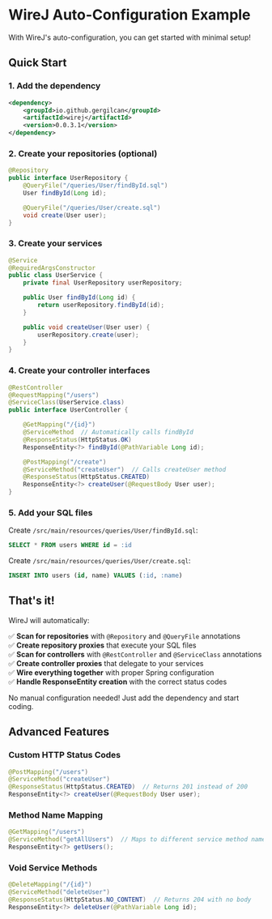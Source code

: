 # WireJ Auto-Configuration Example

With WireJ's auto-configuration, you can get started with minimal setup!

## Quick Start

### 1. Add the dependency

```xml
<dependency>
    <groupId>io.github.gergilcan</groupId>
    <artifactId>wirej</artifactId>
    <version>0.0.3.1</version>
</dependency>
```

### 2. Create your repositories (optional)

```java
@Repository
public interface UserRepository {
    @QueryFile("/queries/User/findById.sql")
    User findById(Long id);

    @QueryFile("/queries/User/create.sql")
    void create(User user);
}
```

### 3. Create your services

```java
@Service
@RequiredArgsConstructor
public class UserService {
    private final UserRepository userRepository;

    public User findById(Long id) {
        return userRepository.findById(id);
    }

    public void createUser(User user) {
        userRepository.create(user);
    }
}
```

### 4. Create your controller interfaces

```java
@RestController
@RequestMapping("/users")
@ServiceClass(UserService.class)
public interface UserController {

    @GetMapping("/{id}")
    @ServiceMethod  // Automatically calls findById
    @ResponseStatus(HttpStatus.OK)
    ResponseEntity<?> findById(@PathVariable Long id);

    @PostMapping("/create")
    @ServiceMethod("createUser")  // Calls createUser method
    @ResponseStatus(HttpStatus.CREATED)
    ResponseEntity<?> createUser(@RequestBody User user);
}
```

### 5. Add your SQL files

Create `/src/main/resources/queries/User/findById.sql`:

```sql
SELECT * FROM users WHERE id = :id
```

Create `/src/main/resources/queries/User/create.sql`:

```sql
INSERT INTO users (id, name) VALUES (:id, :name)
```

## That's it!

WireJ will automatically:

✅ **Scan for repositories** with `@Repository` and `@QueryFile` annotations  
✅ **Create repository proxies** that execute your SQL files  
✅ **Scan for controllers** with `@RestController` and `@ServiceClass` annotations  
✅ **Create controller proxies** that delegate to your services  
✅ **Wire everything together** with proper Spring configuration  
✅ **Handle ResponseEntity creation** with the correct status codes

No manual configuration needed! Just add the dependency and start coding.

## Advanced Features

### Custom HTTP Status Codes

```java
@PostMapping("/users")
@ServiceMethod("createUser")
@ResponseStatus(HttpStatus.CREATED)  // Returns 201 instead of 200
ResponseEntity<?> createUser(@RequestBody User user);
```

### Method Name Mapping

```java
@GetMapping("/users")
@ServiceMethod("getAllUsers")  // Maps to different service method name
ResponseEntity<?> getUsers();
```

### Void Service Methods

```java
@DeleteMapping("/{id}")
@ServiceMethod("deleteUser")
@ResponseStatus(HttpStatus.NO_CONTENT)  // Returns 204 with no body
ResponseEntity<?> deleteUser(@PathVariable Long id);
```
